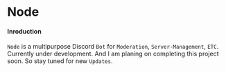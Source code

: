 # Node

#### Inroduction

`Node` is a multipurpose Discord `Bot` for `Moderation`, `Server-Management`, `ETC`. Currently under development. And I am planing on completing this project soon. So stay tuned for new `Updates`.
